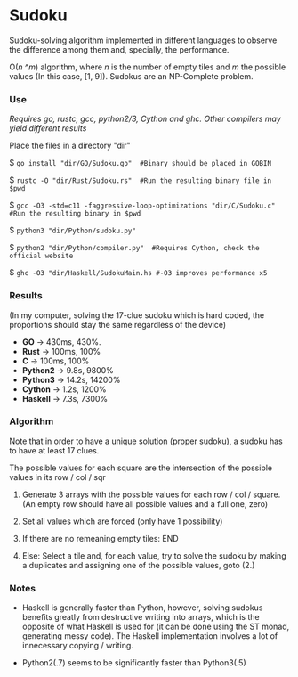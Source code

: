 # Sudoku
Sudoku-solving algorithm implemented in different languages to observe the difference among them and, specially, the performance.

O(_n_ ^_m_) algorithm, where _n_ is the number of empty tiles and _m_ the possible values (In this case, [1, 9]). Sudokus are an NP-Complete problem.

### Use
_Requires go, rustc, gcc, python2/3, Cython and ghc. Other compilers may yield different results_


Place the files in a directory "dir"

$ `go install "dir/GO/Sudoku.go"  #Binary should be placed in GOBIN`

$ `rustc -O "dir/Rust/Sudoku.rs"  #Run the resulting binary file in $pwd`

$ `gcc -O3 -std=c11 -faggressive-loop-optimizations "dir/C/Sudoku.c" #Run the resulting binary in $pwd`

$ `python3 "dir/Python/sudoku.py" `

$ `python2 "dir/Python/compiler.py"  #Requires Cython, check the official website`

$ `ghc -O3 "dir/Haskell/SudokuMain.hs #-O3 improves performance x5`
 

### Results
(In my computer, solving the 17-clue sudoku which is hard coded, the proportions should stay the same regardless of the device)

  * **GO**     -> 430ms, 430%. 
  * **Rust**   -> 100ms, 100%
  * **C**      -> 100ms, 100%
  * **Python2** -> 9.8s, 9800%
  * **Python3** -> 14.2s, 14200%
  * **Cython** -> 1.2s, 1200%
  * **Haskell** -> 7.3s, 7300%

### Algorithm
  Note that in order to have a unique solution (proper sudoku), a sudoku has to have at least 17 clues.

  The possible values for each square are the intersection of the possible values in its row / col / sqr

  1. Generate 3 arrays with the possible values for each row / col / square. (An empty row should have all possible values and a full one, zero)

  2. Set all values which are forced (only have 1 possibility)

  3. If there are no remeaning empty tiles: END

  4. Else: Select a tile and, for each value, try to solve the sudoku by making a duplicates and assigning one of the possible values, goto (2.)


### Notes
  * Haskell is generally faster than Python, however, solving sudokus benefits greatly from destructive writing into arrays, which is the opposite of what Haskell is used for (it can be done using the ST monad, generating messy code). The Haskell implementation involves a lot of innecessary copying / writing.

  * Python2(.7) seems to be significantly faster than Python3(.5)